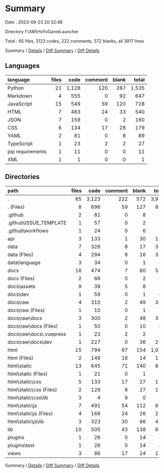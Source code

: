 # Summary

Date : 2023-09-23 20:32:46

Directory f:\\XM\\HoYoGameLauncher

Total : 65 files,  3123 codes, 222 comments, 572 blanks, all 3917 lines

Summary / [Details](details.md) / [Diff Summary](diff.md) / [Diff Details](diff-details.md)

## Languages
| language | files | code | comment | blank | total |
| :--- | ---: | ---: | ---: | ---: | ---: |
| Python | 21 | 1,128 | 120 | 287 | 1,535 |
| Markdown | 4 | 555 | 0 | 92 | 647 |
| JavaScript | 15 | 549 | 59 | 120 | 728 |
| HTML | 7 | 483 | 24 | 33 | 540 |
| JSON | 7 | 158 | 0 | 2 | 160 |
| CSS | 6 | 134 | 17 | 28 | 179 |
| YAML | 2 | 81 | 0 | 8 | 89 |
| TypeScript | 1 | 23 | 2 | 2 | 27 |
| pip requirements | 1 | 11 | 0 | 0 | 11 |
| XML | 1 | 1 | 0 | 0 | 1 |

## Directories
| path | files | code | comment | blank | total |
| :--- | ---: | ---: | ---: | ---: | ---: |
| . | 65 | 3,123 | 222 | 572 | 3,917 |
| . (Files) | 8 | 696 | 59 | 127 | 882 |
| .github | 2 | 81 | 0 | 8 | 89 |
| .github\\ISSUE_TEMPLATE | 1 | 57 | 0 | 2 | 59 |
| .github\\workflows | 1 | 24 | 0 | 6 | 30 |
| api | 3 | 133 | 1 | 30 | 164 |
| data | 7 | 328 | 8 | 17 | 353 |
| data (Files) | 4 | 294 | 8 | 16 | 318 |
| data\\language | 3 | 34 | 0 | 1 | 35 |
| docs | 16 | 474 | 7 | 60 | 541 |
| docs (Files) | 2 | 66 | 0 | 2 | 68 |
| docs\\assets | 9 | 39 | 5 | 8 | 52 |
| docs\\dev | 1 | 59 | 0 | 1 | 60 |
| docs\\raw | 4 | 310 | 2 | 49 | 361 |
| docs\\raw (Files) | 1 | 10 | 0 | 1 | 11 |
| docs\\raw\\docs | 3 | 300 | 2 | 48 | 350 |
| docs\\raw\\docs (Files) | 1 | 50 | 0 | 10 | 60 |
| docs\\raw\\docs\\.vuepress | 1 | 23 | 2 | 2 | 27 |
| docs\\raw\\docs\\dev | 1 | 227 | 0 | 36 | 263 |
| html | 15 | 794 | 87 | 154 | 1,035 |
| html (Files) | 2 | 149 | 16 | 14 | 179 |
| html\\static | 13 | 645 | 71 | 140 | 856 |
| html\\static (Files) | 1 | 21 | 0 | 1 | 22 |
| html\\static\\css | 5 | 133 | 17 | 27 | 177 |
| html\\static\\css (Files) | 2 | 129 | 8 | 27 | 164 |
| html\\static\\css\\lib | 3 | 4 | 9 | 0 | 13 |
| html\\static\\js | 7 | 491 | 54 | 112 | 657 |
| html\\static\\js (Files) | 4 | 168 | 24 | 26 | 218 |
| html\\static\\js\\lib | 3 | 323 | 30 | 86 | 439 |
| lib | 10 | 505 | 43 | 138 | 686 |
| plugins | 1 | 26 | 0 | 14 | 40 |
| plugins\\test | 1 | 26 | 0 | 14 | 40 |
| views | 3 | 86 | 17 | 24 | 127 |

Summary / [Details](details.md) / [Diff Summary](diff.md) / [Diff Details](diff-details.md)